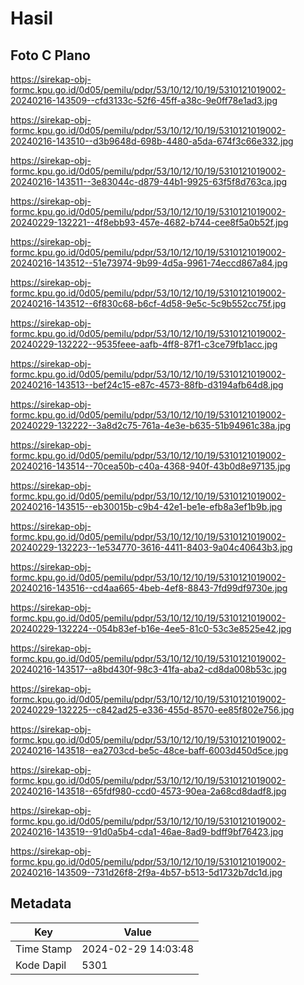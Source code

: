 # Hasil

## Foto C Plano

https://sirekap-obj-formc.kpu.go.id/0d05/pemilu/pdpr/53/10/12/10/19/5310121019002-20240216-143509--cfd3133c-52f6-45ff-a38c-9e0ff78e1ad3.jpg

https://sirekap-obj-formc.kpu.go.id/0d05/pemilu/pdpr/53/10/12/10/19/5310121019002-20240216-143510--d3b9648d-698b-4480-a5da-674f3c66e332.jpg

https://sirekap-obj-formc.kpu.go.id/0d05/pemilu/pdpr/53/10/12/10/19/5310121019002-20240216-143511--3e83044c-d879-44b1-9925-63f5f8d763ca.jpg

https://sirekap-obj-formc.kpu.go.id/0d05/pemilu/pdpr/53/10/12/10/19/5310121019002-20240229-132221--4f8ebb93-457e-4682-b744-cee8f5a0b52f.jpg

https://sirekap-obj-formc.kpu.go.id/0d05/pemilu/pdpr/53/10/12/10/19/5310121019002-20240216-143512--51e73974-9b99-4d5a-9961-74eccd867a84.jpg

https://sirekap-obj-formc.kpu.go.id/0d05/pemilu/pdpr/53/10/12/10/19/5310121019002-20240216-143512--6f830c68-b6cf-4d58-9e5c-5c9b552cc75f.jpg

https://sirekap-obj-formc.kpu.go.id/0d05/pemilu/pdpr/53/10/12/10/19/5310121019002-20240229-132222--9535feee-aafb-4ff8-87f1-c3ce79fb1acc.jpg

https://sirekap-obj-formc.kpu.go.id/0d05/pemilu/pdpr/53/10/12/10/19/5310121019002-20240216-143513--bef24c15-e87c-4573-88fb-d3194afb64d8.jpg

https://sirekap-obj-formc.kpu.go.id/0d05/pemilu/pdpr/53/10/12/10/19/5310121019002-20240229-132222--3a8d2c75-761a-4e3e-b635-51b94961c38a.jpg

https://sirekap-obj-formc.kpu.go.id/0d05/pemilu/pdpr/53/10/12/10/19/5310121019002-20240216-143514--70cea50b-c40a-4368-940f-43b0d8e97135.jpg

https://sirekap-obj-formc.kpu.go.id/0d05/pemilu/pdpr/53/10/12/10/19/5310121019002-20240216-143515--eb30015b-c9b4-42e1-be1e-efb8a3ef1b9b.jpg

https://sirekap-obj-formc.kpu.go.id/0d05/pemilu/pdpr/53/10/12/10/19/5310121019002-20240229-132223--1e534770-3616-4411-8403-9a04c40643b3.jpg

https://sirekap-obj-formc.kpu.go.id/0d05/pemilu/pdpr/53/10/12/10/19/5310121019002-20240216-143516--cd4aa665-4beb-4ef8-8843-7fd99df9730e.jpg

https://sirekap-obj-formc.kpu.go.id/0d05/pemilu/pdpr/53/10/12/10/19/5310121019002-20240229-132224--054b83ef-b16e-4ee5-81c0-53c3e8525e42.jpg

https://sirekap-obj-formc.kpu.go.id/0d05/pemilu/pdpr/53/10/12/10/19/5310121019002-20240216-143517--a8bd430f-98c3-41fa-aba2-cd8da008b53c.jpg

https://sirekap-obj-formc.kpu.go.id/0d05/pemilu/pdpr/53/10/12/10/19/5310121019002-20240229-132225--c842ad25-e336-455d-8570-ee85f802e756.jpg

https://sirekap-obj-formc.kpu.go.id/0d05/pemilu/pdpr/53/10/12/10/19/5310121019002-20240216-143518--ea2703cd-be5c-48ce-baff-6003d450d5ce.jpg

https://sirekap-obj-formc.kpu.go.id/0d05/pemilu/pdpr/53/10/12/10/19/5310121019002-20240216-143518--65fdf980-ccd0-4573-90ea-2a68cd8dadf8.jpg

https://sirekap-obj-formc.kpu.go.id/0d05/pemilu/pdpr/53/10/12/10/19/5310121019002-20240216-143519--91d0a5b4-cda1-46ae-8ad9-bdff9bf76423.jpg

https://sirekap-obj-formc.kpu.go.id/0d05/pemilu/pdpr/53/10/12/10/19/5310121019002-20240216-143509--731d26f8-2f9a-4b57-b513-5d1732b7dc1d.jpg


## Metadata

| Key        | Value               |
| ---------- | ------------------- |
| Time Stamp | 2024-02-29 14:03:48 |
| Kode Dapil | 5301                |



